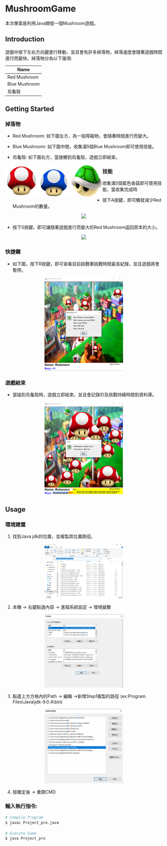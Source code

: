 # MushroomGame
本次專案是利用Java開發一個Mushroom遊戲。
## Introduction

遊戲中按下左右方向鍵進行移動，並且會有許多掉落物，掉落速度會隨著遊戲時間進行而變快，掉落物分為以下幾項:

|Name|
|----|
|Red Mushroom|
|Blue Mushroom|
|烏龜殼|

## Getting Started
### 掉落物
- Red Mushroom: 如下圖左方，為一般障礙物，會隨著時間進行而變大。

- Blue Mushroom: 如下圖中間，收集滿5個Blue Mushroom即可使用技能。

- 烏龜殼: 如下圖右方，當接觸到烏龜殼，遊戲立即結束。

<div style="float:left;border:solid 1px 000;margin:2px;">
<img src="./mushroom.png" width = "100" height = "100" />
<img src="./b_mushroom.png" width = "100" height = "100" />
<img src="./turtle.png" width = "100" height = "100" />
</div>


### 技能
收集滿5個藍色香菇即可使用技能，當收集完成時
- 按下A按鍵，即可觸發減少Red Mushroom的數量。
<div align="center">
<img src="./img/downnum1.gif" width = "50%" />
</div>

- 按下S按鍵，即可讓隨著遊戲進行而變大的Red Mushroom返回原本的大小。

<div align="center">
<img src="./img/downsize1.gif" width = "50%" />
</div>

### 快捷鍵
- 如下圖，按下R按鍵，即可查看目前挑戰著挑戰時間最長紀錄，並且遊戲將會暫停。

<div align="center">
<img src="./img/record.png" width = "50%" />
</div>

### 遊戲結束
- 當碰到烏龜殼時，遊戲立即結束，並且會記錄ID及挑戰持續時間到資料庫。

<div align="center">
<img src="./img/over.png" width = "50%" />
</div>

## Usage
### 環境建置
1. 找到Java jdk的位置，並複製其位置路徑。

<div align="center">
<img src="./img/path.png" width = "50%" />
</div>

2. 本機 -> 右鍵點選內容 -> 進階系統設定 -> 環境變數

<div align="center">
<img src="./img/env.png" width = "50%" />
</div>

3. 點選上方方格內的Path -> 編輯 ->新增Step1複製的路徑 
(ex:Program Files\Java\jdk-9.0.4\bin)

<div align="center">
<img src="./img/addjava.png" width = "50%" />
</div>

4. 按確定後 -> 重開CMD

### 輸入執行指令:
  ``` bash
  # Compile Program
  $ javac Project_pro.java

  # Execute Game
  $ java Project_pro
  ```